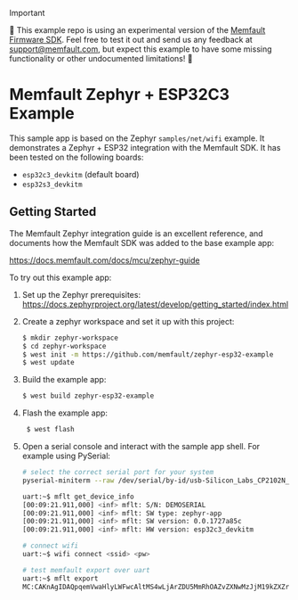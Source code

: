 > [!IMPORTANT]
>
> 🚧 This example repo is using an experimental version of the [Memfault
> Firmware SDK](https://github.com/memfault/memfault-firmware-sdk). Feel free to
> test it out and send us any feedback at <support@memfault.com>, but expect
> this example to have some missing functionality or other undocumented
> limitations! 🚧

# Memfault Zephyr + ESP32C3 Example

This sample app is based on the Zephyr `samples/net/wifi` example. It
demonstrates a Zephyr + ESP32 integration with the Memfault SDK. It has been
tested on the following boards:

- `esp32c3_devkitm` (default board)
- `esp32s3_devkitm`

## Getting Started

The Memfault Zephyr integration guide is an excellent reference, and documents
how the Memfault SDK was added to the base example app:

https://docs.memfault.com/docs/mcu/zephyr-guide

To try out this example app:

1. Set up the Zephyr prerequisites: https://docs.zephyrproject.org/latest/develop/getting_started/index.html
2. Create a zephyr workspace and set it up with this project:

   ```bash
   $ mkdir zephyr-workspace
   $ cd zephyr-workspace
   $ west init -m https://github.com/memfault/zephyr-esp32-example
   $ west update
   ```

3. Build the example app:

   ```bash
   $ west build zephyr-esp32-example
   ```

4. Flash the example app:

   ```bash
    $ west flash
   ```

5. Open a serial console and interact with the sample app shell. For example
   using PySerial:

   ```bash
   # select the correct serial port for your system
   pyserial-miniterm --raw /dev/serial/by-id/usb-Silicon_Labs_CP2102N_USB_to_UART_Bridge_Controller_1cd857b4d5a0eb11bf35cdacdf749906-if00-port0 115200

   uart:~$ mflt get_device_info
   [00:09:21.911,000] <inf> mflt: S/N: DEMOSERIAL
   [00:09:21.911,000] <inf> mflt: SW type: zephyr-app
   [00:09:21.911,000] <inf> mflt: SW version: 0.0.1727a85c
   [00:09:21.911,000] <inf> mflt: HW version: esp32c3_devkitm

   # connect wifi
   uart:~$ wifi connect <ssid> <pw>

   # test memfault export over uart
   uart:~$ mflt export
   MC:CAKnAgIDAQpqemVwaHlyLWFwcAltMS4wLjArZDU5MmRhOAZvZXNwMzJjM19kZXZraXRtC0Z1sxH2/usEogEABQAISg==:
   ```
